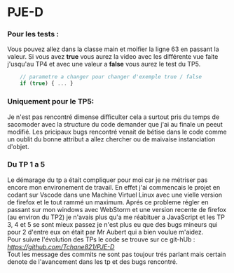 # PJE-D

### Pour les tests :  
Vous pouvez allez dans la classe main et moifier la ligne 63 en passant la valeur. Si vous avez **true** vous aurez
la video avec les différente vue faite j'usqu'au TP4 et avec une valeur a **false** vous aurez le test du TP5.
````javascript
    // parametre a changer pour changer d'exemple true / false
    if (true) { ... }
````

### Uniquement pour le TP5:  
Je n'est pas rencontré dimense difficulter cela a surtout pris du temps de sacomoder avec la structure du code demander
que j'ai au finale un peeut modifié. Les pricipaux bugs rencontré venait de bétise dans le code comme un oublit du bonne
attribut a allez chercher ou de maivaise instanciation d'objet.  

### Du TP 1 a 5
Le démarage du tp a était compliquer pour moi car je ne métriser pas encore mon environement de travail. En effet j'ai commencais
le projet en codant sur Vscode dans une Machine Virtuel Linux avec une vielle version de firefox et le tout rammé un maximum.
Aprés ce probleme régler en passant sur mon windows avec WebStorm et une version recente de firefox (au environ du TP2)
je n'avais plus qu'a me réabituer a JavaScript et les TP 3, 4 et 5 se sont mieux passez je n'est plus eu que des bugs mineurs
qui pour 2 d'entre eux on était par Mr Aubert qui a bien voulue m'aidez.  
Pour suivre l'évolution des TPs le code se trouve sur ce git-hUb : *https://github.com/Tchane821/PJE-D*  
Tout les message des commits ne sont pas toujour trés parlant mais certain denote de l'avancement dans les tp et des bugs 
rencontré.